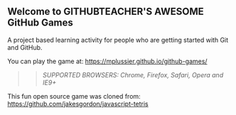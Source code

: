 ## Welcome to GITHUBTEACHER'S AWESOME GitHub Games


A project based learning activity for people who are getting started with Git and GitHub.

You can play the game at: https://mplussier.github.io/github-games/

>> _*SUPPORTED BROWSERS*: Chrome, Firefox, Safari, Opera and IE9+_

This fun open source game was cloned from: https://github.com/jakesgordon/javascript-tetris
